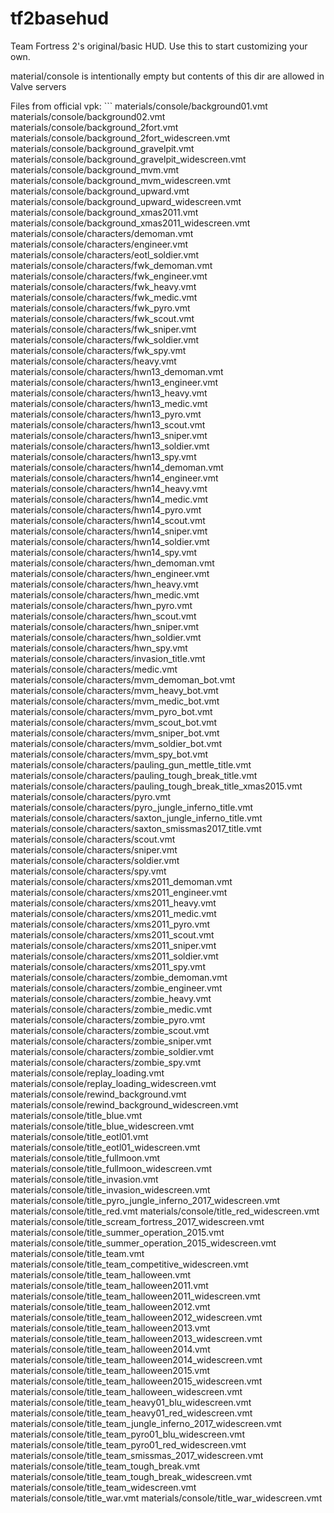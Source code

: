 tf2basehud
==========


Team Fortress 2's original/basic HUD. Use this to start customizing your own.

material/console is intentionally empty but contents of this dir are allowed in Valve servers

Files from official vpk: ```
materials/console/background01.vmt
materials/console/background02.vmt
materials/console/background_2fort.vmt
materials/console/background_2fort_widescreen.vmt
materials/console/background_gravelpit.vmt
materials/console/background_gravelpit_widescreen.vmt
materials/console/background_mvm.vmt
materials/console/background_mvm_widescreen.vmt
materials/console/background_upward.vmt
materials/console/background_upward_widescreen.vmt
materials/console/background_xmas2011.vmt
materials/console/background_xmas2011_widescreen.vmt
materials/console/characters/demoman.vmt
materials/console/characters/engineer.vmt
materials/console/characters/eotl_soldier.vmt
materials/console/characters/fwk_demoman.vmt
materials/console/characters/fwk_engineer.vmt
materials/console/characters/fwk_heavy.vmt
materials/console/characters/fwk_medic.vmt
materials/console/characters/fwk_pyro.vmt
materials/console/characters/fwk_scout.vmt
materials/console/characters/fwk_sniper.vmt
materials/console/characters/fwk_soldier.vmt
materials/console/characters/fwk_spy.vmt
materials/console/characters/heavy.vmt
materials/console/characters/hwn13_demoman.vmt
materials/console/characters/hwn13_engineer.vmt
materials/console/characters/hwn13_heavy.vmt
materials/console/characters/hwn13_medic.vmt
materials/console/characters/hwn13_pyro.vmt
materials/console/characters/hwn13_scout.vmt
materials/console/characters/hwn13_sniper.vmt
materials/console/characters/hwn13_soldier.vmt
materials/console/characters/hwn13_spy.vmt
materials/console/characters/hwn14_demoman.vmt
materials/console/characters/hwn14_engineer.vmt
materials/console/characters/hwn14_heavy.vmt
materials/console/characters/hwn14_medic.vmt
materials/console/characters/hwn14_pyro.vmt
materials/console/characters/hwn14_scout.vmt
materials/console/characters/hwn14_sniper.vmt
materials/console/characters/hwn14_soldier.vmt
materials/console/characters/hwn14_spy.vmt
materials/console/characters/hwn_demoman.vmt
materials/console/characters/hwn_engineer.vmt
materials/console/characters/hwn_heavy.vmt
materials/console/characters/hwn_medic.vmt
materials/console/characters/hwn_pyro.vmt
materials/console/characters/hwn_scout.vmt
materials/console/characters/hwn_sniper.vmt
materials/console/characters/hwn_soldier.vmt
materials/console/characters/hwn_spy.vmt
materials/console/characters/invasion_title.vmt
materials/console/characters/medic.vmt
materials/console/characters/mvm_demoman_bot.vmt
materials/console/characters/mvm_heavy_bot.vmt
materials/console/characters/mvm_medic_bot.vmt
materials/console/characters/mvm_pyro_bot.vmt
materials/console/characters/mvm_scout_bot.vmt
materials/console/characters/mvm_sniper_bot.vmt
materials/console/characters/mvm_soldier_bot.vmt
materials/console/characters/mvm_spy_bot.vmt
materials/console/characters/pauling_gun_mettle_title.vmt
materials/console/characters/pauling_tough_break_title.vmt
materials/console/characters/pauling_tough_break_title_xmas2015.vmt
materials/console/characters/pyro.vmt
materials/console/characters/pyro_jungle_inferno_title.vmt
materials/console/characters/saxton_jungle_inferno_title.vmt
materials/console/characters/saxton_smissmas2017_title.vmt
materials/console/characters/scout.vmt
materials/console/characters/sniper.vmt
materials/console/characters/soldier.vmt
materials/console/characters/spy.vmt
materials/console/characters/xms2011_demoman.vmt
materials/console/characters/xms2011_engineer.vmt
materials/console/characters/xms2011_heavy.vmt
materials/console/characters/xms2011_medic.vmt
materials/console/characters/xms2011_pyro.vmt
materials/console/characters/xms2011_scout.vmt
materials/console/characters/xms2011_sniper.vmt
materials/console/characters/xms2011_soldier.vmt
materials/console/characters/xms2011_spy.vmt
materials/console/characters/zombie_demoman.vmt
materials/console/characters/zombie_engineer.vmt
materials/console/characters/zombie_heavy.vmt
materials/console/characters/zombie_medic.vmt
materials/console/characters/zombie_pyro.vmt
materials/console/characters/zombie_scout.vmt
materials/console/characters/zombie_sniper.vmt
materials/console/characters/zombie_soldier.vmt
materials/console/characters/zombie_spy.vmt
materials/console/replay_loading.vmt
materials/console/replay_loading_widescreen.vmt
materials/console/rewind_background.vmt
materials/console/rewind_background_widescreen.vmt
materials/console/title_blue.vmt
materials/console/title_blue_widescreen.vmt
materials/console/title_eotl01.vmt
materials/console/title_eotl01_widescreen.vmt
materials/console/title_fullmoon.vmt
materials/console/title_fullmoon_widescreen.vmt
materials/console/title_invasion.vmt
materials/console/title_invasion_widescreen.vmt
materials/console/title_pyro_jungle_inferno_2017_widescreen.vmt
materials/console/title_red.vmt
materials/console/title_red_widescreen.vmt
materials/console/title_scream_fortress_2017_widescreen.vmt
materials/console/title_summer_operation_2015.vmt
materials/console/title_summer_operation_2015_widescreen.vmt
materials/console/title_team.vmt
materials/console/title_team_competitive_widescreen.vmt
materials/console/title_team_halloween.vmt
materials/console/title_team_halloween2011.vmt
materials/console/title_team_halloween2011_widescreen.vmt
materials/console/title_team_halloween2012.vmt
materials/console/title_team_halloween2012_widescreen.vmt
materials/console/title_team_halloween2013.vmt
materials/console/title_team_halloween2013_widescreen.vmt
materials/console/title_team_halloween2014.vmt
materials/console/title_team_halloween2014_widescreen.vmt
materials/console/title_team_halloween2015.vmt
materials/console/title_team_halloween2015_widescreen.vmt
materials/console/title_team_halloween_widescreen.vmt
materials/console/title_team_heavy01_blu_widescreen.vmt
materials/console/title_team_heavy01_red_widescreen.vmt
materials/console/title_team_jungle_inferno_2017_widescreen.vmt
materials/console/title_team_pyro01_blu_widescreen.vmt
materials/console/title_team_pyro01_red_widescreen.vmt
materials/console/title_team_smissmas_2017_widescreen.vmt
materials/console/title_team_tough_break.vmt
materials/console/title_team_tough_break_widescreen.vmt
materials/console/title_team_widescreen.vmt
materials/console/title_war.vmt
materials/console/title_war_widescreen.vmt
```

